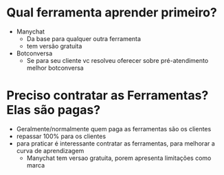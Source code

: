 # Qual ferramenta aprender primeiro?
- Manychat 
	- Da base para qualquer outra ferramenta
	- tem versão gratuita
- Botconversa
	- Se para seu cliente vc resolveu oferecer sobre pré-atendimento melhor botconversa

# Preciso contratar as Ferramentas? Elas são pagas?
- Geralmente/normalmente quem paga as ferramentas são os clientes
- repassar 100% para os clientes
- para praticar é interessante contratar as ferramentas, para melhorar a curva de aprendizagem
	- Manychat tem versao gratuita, porem apresenta limitações como marca 